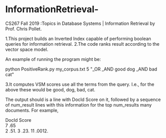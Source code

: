# InformationRetrieval-
CS267 Fall 2019 :Topics in Database Systems | Information Retrieval by Prof. Chris Pollet.


1.This project builds an Inverted Index capable of performing boolean queries for information retrieval.
2.The code ranks result according to the vector space model. 


An example of running the program might be:

python PositiveRank.py my_corpus.txt 5 "_OR _AND good dog _AND bad cat"

3.It computes VSM scores use all the terms from the query. I.e., for the above these would be good, dog, bad, cat.

The output should is a line with DocId Score on it, followed by a sequence of num_result lines with this information for the top num_results many documents.
For example,

DocId Score  
  7   .65   
  2   .51. 
  3   .23. 
 11  .0012. 

